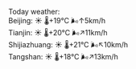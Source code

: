 Today weather:  
Beijing: ☀️   🌡️+19°C 🌬️↑5km/h  
Tianjin: ☀️   🌡️+20°C 🌬️↗11km/h  
Shijiazhuang: ☀️   🌡️+21°C 🌬️↖10km/h  
Tangshan: ☀️   🌡️+18°C 🌬️↗13km/h  
